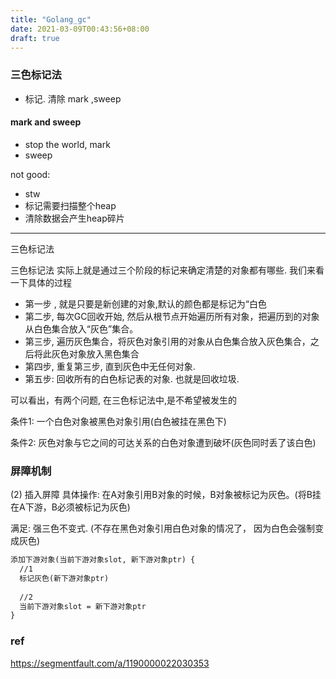 ```yaml
---
title: "Golang_gc"
date: 2021-03-09T00:43:56+08:00
draft: true
---
```

###  三色标记法
- 标记. 清除 mark ,sweep

#### mark and sweep
- stop the world,  mark 
- sweep

not good:
- stw
- 标记需要扫描整个heap
- 清除数据会产生heap碎片

--- 
三色标记法

三色标记法 实际上就是通过三个阶段的标记来确定清楚的对象都有哪些. 我们来看一下具体的过程

- 第一步 , 就是只要是新创建的对象,默认的颜色都是标记为“白色
- 第二步, 每次GC回收开始, 然后从根节点开始遍历所有对象，把遍历到的对象从白色集合放入“灰色”集合。
- 第三步, 遍历灰色集合，将灰色对象引用的对象从白色集合放入灰色集合，之后将此灰色对象放入黑色集合
- 第四步, 重复第三步, 直到灰色中无任何对象.
- 第五步: 回收所有的白色标记表的对象. 也就是回收垃圾.


可以看出，有两个问题, 在三色标记法中,是不希望被发生的

条件1: 一个白色对象被黑色对象引用(白色被挂在黑色下)

条件2: 灰色对象与它之间的可达关系的白色对象遭到破坏(灰色同时丢了该白色)

### 屏障机制

(2) 插入屏障
具体操作: 在A对象引用B对象的时候，B对象被标记为灰色。(将B挂在A下游，B必须被标记为灰色)

满足: 强三色不变式. (不存在黑色对象引用白色对象的情况了， 因为白色会强制变成灰色)

```txt
添加下游对象(当前下游对象slot, 新下游对象ptr) {   
  //1
  标记灰色(新下游对象ptr)   
  
  //2
  当前下游对象slot = 新下游对象ptr                    
}
```

### ref
https://segmentfault.com/a/1190000022030353